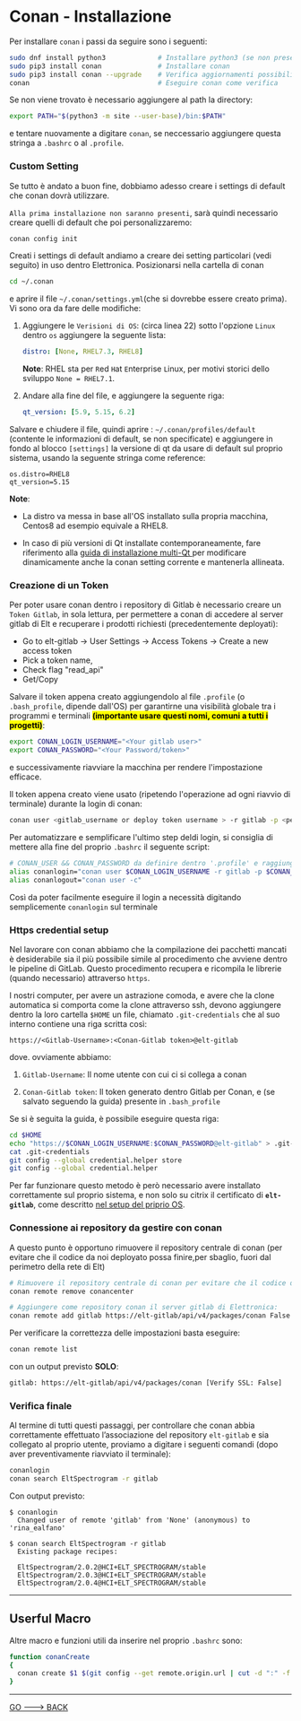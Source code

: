 # Conan - Installazione

Per installare `conan` i passi da seguire sono i seguenti:

```bash
sudo dnf install python3             # Installare python3 (se non presente sul sistema)
sudo pip3 install conan              # Installare conan
sudo pip3 install conan --upgrade    # Verifica aggiornamenti possibili
conan                                # Eseguire conan come verifica
```

Se non viene trovato è necessario aggiungere al path la directory:

```bash
export PATH="$(python3 -m site --user-base)/bin:$PATH"
```

e tentare nuovamente a digitare `conan`, se neccessario aggiungere questa stringa a `.bashrc` o al `.profile`.

### Custom Setting

Se tutto è andato a buon fine, dobbiamo adesso creare i settings di default che conan dovrà utilizzare.

`Alla prima installazione non saranno presenti`, sarà quindi necessario creare quelli di default che poi personalizzaremo:

```bash
conan config init
```

Creati i settings di default andiamo a creare dei setting particolari (vedi seguito) in uso dentro Elettronica.
Posizionarsi nella cartella di conan

```bash
cd ~/.conan
```

e aprire il file `~/.conan/settings.yml`(che si dovrebbe essere creato prima). Vi sono ora da fare delle modifiche:

1. Aggiungere le `Verisioni di OS`: (circa linea 22) sotto l'opzione `Linux` dentro `os` aggiungere la seguente lista:
   
   ```yml
   distro: [None, RHEL7.3, RHEL8]
   ```
   
   **Note**: RHEL sta per `R`ed `H`at `E`nterprise `L`inux, per motivi storici dello sviluppo `None = RHEL7.1`.

2. Andare alla fine del file, e aggiungere la seguente riga:
   
   ```yml
   qt_version: [5.9, 5.15, 6.2]
   ```

Salvare e chiudere il file, quindi aprire : `~/.conan/profiles/default` (contente le informazioni di default, se non specificate) e aggiungere in fondo al blocco `[settings]` la versione di qt da usare di default sul proprio sistema, usando la seguente stringa come reference:

```
os.distro=RHEL8
qt_version=5.15
```

**Note**: 

- La distro va messa in base all'OS installato sulla propria macchina, Centos8 ad esempio equivale a RHEL8. 

- In caso di più versioni di Qt installate contemporaneamente, fare riferimento alla [guida di installazione multi-Qt ](../00_utility/elt-system-tool-setup.md) per modificare dinamicamente anche la conan setting corrente e mantenerla allineata.

### Creazione di un Token

Per poter usare conan dentro i repository di Gitlab è necessario creare un `Token Gitlab`, in sola lettura, per permettere a conan di accedere al server gitlab di Elt e recuperare i prodotti richiesti (precedentemente deployati):

- Go to elt-gitlab -> User Settings -> Access Tokens -> Create a new access token
- Pick a token name,
- Check flag "read_api"
- Get/Copy <token value>

Salvare il token appena creato aggiungendolo al file `.profile` (o `.bash_profile`, dipende dall'OS) per garantirne una visibilità globale tra i programmi e terminali **<mark>(importante usare questi nomi, comuni a tutti i progetti)</mark>**:

```bash
export CONAN_LOGIN_USERNAME="<Your gitlab user>"
export CONAN_PASSWORD="<Your Password/token>"
```

e successivamente riavviare la macchina per rendere l'impostazione efficace.

Il token appena creato viene usato (ripetendo l'operazione ad ogni riavvio di terminale) durante la login di conan:

```bash
conan user <gitlab_username or deploy token username > -r gitlab -p <personal_access_token or deploy token value>
```

Per automatizzare e semplificare l'ultimo step deldi login, si consiglia di mettere alla fine del proprio `.bashrc` il seguente script:

```bash
# CONAN_USER && CONAN_PASSWORD da definire dentro '.profile' e raggiungibili dopo il riavvio
alias conanlogin="conan user $CONAN_LOGIN_USERNAME -r gitlab -p $CONAN_PASSWORD"
alias conanlogout="conan user -c"
```

Così da poter facilmente eseguire il login a necessità digitando semplicemente `conanlogin` sul terminale

### Https credential setup

Nel lavorare con conan abbiamo che la compilazione dei pacchetti mancati è desiderabile sia il più possibile simile al procedimento che avviene dentro le pipeline di GitLab. Questo procedimento recupera e ricompila le librerie (quando necessario) attraverso `https`.

I nostri computer, per avere un astrazione comoda, e avere che la clone automatica si comporta come la clone attraverso ssh, devono aggiungere dentro la loro cartella `$HOME` un file, chiamato `.git-credentials` che al suo interno contiene una riga scritta così:

```
https://<Gitlab-Username>:<Conan-Gitlab token>@elt-gitlab
```

dove. ovviamente abbiamo:

1. `Gitlab-Username`: Il nome utente con cui ci si collega a conan

2. `Conan-Gitlab token`: Il token generato dentro Gitlab per Conan, e (se salvato seguendo la guida) presente in `.bash_profile`

Se si è seguita la guida, è possibile eseguire questa riga:

```bash
cd $HOME
echo "https://$CONAN_LOGIN_USERNAME:$CONAN_PASSWORD@elt-gitlab" > .git-credentials
cat .git-credentials
git config --global credential.helper store
git config --global credential.helper
```

Per far funzionare questo metodo è però necessario avere installato correttamente sul proprio sistema, e non solo su citrix il certificato di **`elt-gitlab`**, come descritto [nel setup del priprio OS](../00_utility/elt-system-OS-setup.md).

### Connessione ai repository da gestire con conan

A questo punto è opportuno rimuovere il repository centrale di conan (per evitare che il codice da noi deployato possa finire,per sbaglio, fuori dal perimetro della rete di Elt)

```bash
# Rimuovere il repository centrale di conan per evitare che il codice da noi deployato possa finire,per sbaglio, fuori dal perimetro della rete di Elt
conan remote remove conancenter

# Aggiungere come repository conan il server gitlab di Elettronica:
conan remote add gitlab https://elt-gitlab/api/v4/packages/conan False
```

Per verificare la correttezza delle impostazioni basta eseguire:

```bash
conan remote list
```

con un output previsto **SOLO**:

```bash
gitlab: https://elt-gitlab/api/v4/packages/conan [Verify SSL: False]
```

### Verifica finale

Al termine di tutti questi passaggi, per controllare che conan abbia correttamente effettuato l’associazione del repository `elt-gitlab` e sia collegato al proprio utente,  proviamo a digitare i seguenti comandi (dopo aver preventivamente riavviato il terminale):

```bash
conanlogin
conan search EltSpectrogram -r gitlab
```

Con output previsto:

```
$ conanlogin 
  Changed user of remote 'gitlab' from 'None' (anonymous) to 'rina_ealfano'

$ conan search EltSpectrogram -r gitlab
  Existing package recipes:

  EltSpectrogram/2.0.2@HCI+ELT_SPECTROGRAM/stable
  EltSpectrogram/2.0.3@HCI+ELT_SPECTROGRAM/stable
  EltSpectrogram/2.0.4@HCI+ELT_SPECTROGRAM/stable
```

---

## Userful Macro

Altre macro e funzioni utili da inserire nel proprio `.bashrc` sono:

```bash
function conanCreate
{
  conan create $1 $(git config --get remote.origin.url | cut -d ":" -f 2 | sed "s/.git//" | sed "s/\//+/g")/stable
}
```

---

[GO ---> BACK](README.md)
